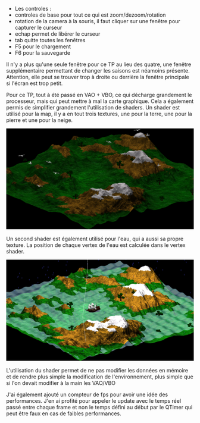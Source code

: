 - Les controles :
 - controles de base pour tout ce qui est zoom/dezoom/rotation
 - rotation de la camera à la souris, il faut cliquer sur une fenêtre pour capturer le curseur
 - echap permet de libérer le curseur
 - tab quitte toutes les fenêtres
 - F5 pour le chargement
 - F6 pour la sauvegarde

Il n'y a plus qu'une seule fenêtre pour ce TP au lieu des quatre, une fenêtre supplémentaire permettant de changer les saisons est néamoins présente. Attention, elle peut se trouver trop à droite ou derrière la fenêtre principale si l'écran est trop petit.

Pour ce TP, tout à été passé en VAO + VBO, ce qui décharge grandement le processeur, mais qui peut mettre à mal la carte graphique. Cela a également permis de simplifier grandement l'utilisation de shaders.
Un shader est utilisé pour la map, il y a en tout trois textures, une pour la terre, une pour la pierre et une pour la neige. 

![alt tag](./birds.png)

Un second shader est également utilisé pour l'eau, qui a aussi sa propre texture. La position de chaque vertex de l'eau est calculée dans le vertex shader.

![alt tag](./boat.png)

L'utilisation du shader permet de ne pas modifier les données en mémoire et de rendre plus simple la modification de l'environnement, plus simple que si l'on devait modifier à la main les VAO/VBO

J'ai également ajouté un compteur de fps pour avoir une idée des performances. J'en ai profité pour appeler le update avec le temps réel passé entre chaque frame et non le temps défini au début par le QTimer qui peut être faux en cas de faibles performances.
